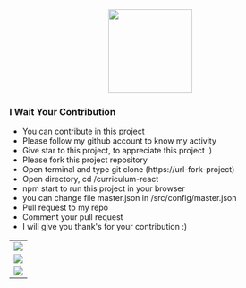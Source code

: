 <div align="center">
    <img src="https://pondokit.com/img/brand/pondokit.png" width="150px">
</div>

### I Wait Your Contribution

- You can contribute in this project
- Please follow my github account to know my activity
- Give star to this project, to appreciate this project :)
- Please fork this project repository
- Open terminal and type git clone (https://url-fork-project)
- Open directory, cd /curriculum-react
- npm start to run this project in your browser
- you can change file master.json in /src/config/master.json
- Pull request to my repo
- Comment your pull request
- I will give you thank's for your contribution :)

<table>
    <tr>
        <td><img src="./src/assets/react_aca.png" /></td>        
    </tr>
    <tr>        
        <td><img src="./src/assets/sub-bab.png" /></td>        
    </tr>
    <tr>        
        <td><img src="./src/assets/detail.png" /></td>
    </tr>
</table>
